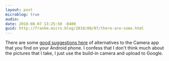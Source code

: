 ```yaml
---
layout: post
microblog: true
audio: 
date: 2018-08-07 13:25:50 -0400
guid: http://frankm.micro.blog/2018/08/07/there-are-some.html
---
```

There are some [good suggestions here](https://palash.tk/Start-Photography-With-Android) of alternatives to the Camera app that you find on your Android phone. I confess that I don't think much about the pictures that I take, I just use the build-in camera and upload to Google.
